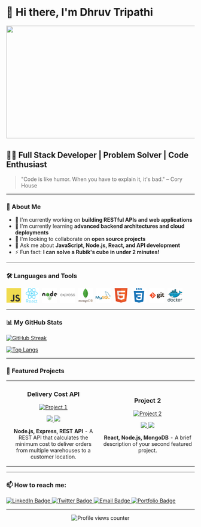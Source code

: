 # 👋 Hi there, I'm Dhruv Tripathi

<div align="center">
  <img src="https://media.giphy.com/media/L1R1tvI9svkIWwpVYr/giphy.gif" width="600" height="300"/>
</div>

## 👨‍💻 Full Stack Developer | Problem Solver | Code Enthusiast

> "Code is like humor. When you have to explain it, it's bad." – Cory House

---

### 🚀 About Me

- 🔭 I'm currently working on **building RESTful APIs and web applications**
- 🌱 I'm currently learning **advanced backend architectures and cloud deployments**
- 👯 I'm looking to collaborate on **open source projects**
- 💬 Ask me about **JavaScript, Node.js, React, and API development**
- ⚡ Fun fact: **I can solve a Rubik's cube in under 2 minutes!**

---

### 🛠️ Languages and Tools

<div>
  <img src="https://github.com/devicons/devicon/blob/master/icons/javascript/javascript-original.svg" title="JavaScript" alt="JavaScript" width="40" height="40"/>&nbsp;
  <img src="https://github.com/devicons/devicon/blob/master/icons/react/react-original-wordmark.svg" title="React" alt="React" width="40" height="40"/>&nbsp;
  <img src="https://github.com/devicons/devicon/blob/master/icons/nodejs/nodejs-original-wordmark.svg" title="NodeJS" alt="NodeJS" width="40" height="40"/>&nbsp;
  <img src="https://github.com/devicons/devicon/blob/master/icons/express/express-original-wordmark.svg" title="Express" alt="Express" width="40" height="40"/>&nbsp;
  <img src="https://github.com/devicons/devicon/blob/master/icons/mongodb/mongodb-original-wordmark.svg" title="MongoDB" alt="MongoDB" width="40" height="40"/>&nbsp;
  <img src="https://github.com/devicons/devicon/blob/master/icons/mysql/mysql-original-wordmark.svg" title="MySQL"  alt="MySQL" width="40" height="40"/>&nbsp;
  <img src="https://github.com/devicons/devicon/blob/master/icons/html5/html5-original.svg" title="HTML5" alt="HTML" width="40" height="40"/>&nbsp;
  <img src="https://github.com/devicons/devicon/blob/master/icons/css3/css3-plain-wordmark.svg"  title="CSS3" alt="CSS" width="40" height="40"/>&nbsp;
  <img src="https://github.com/devicons/devicon/blob/master/icons/git/git-original-wordmark.svg" title="Git" alt="Git" width="40" height="40"/>&nbsp;
  <img src="https://github.com/devicons/devicon/blob/master/icons/docker/docker-original-wordmark.svg" title="Docker" alt="Docker" width="40" height="40"/>&nbsp;
</div>

---

### 📊 My GitHub Stats

[![GitHub Streak](http://github-readme-streak-stats.herokuapp.com?user=YOUR_USERNAME&theme=dark&background=000000)](https://git.io/streak-stats)

[![Top Langs](https://github-readme-stats.vercel.app/api/top-langs/?username=YOUR_USERNAME&layout=compact&theme=vision-friendly-dark)](https://github.com/anuraghazra/github-readme-stats)

---

### 🌟 Featured Projects

<table>
  <tr>
    <td width="50%">
      <h3 align="center">Delivery Cost API</h3>
      <div align="center">
        <a href="https://github.com/YOUR_USERNAME/delivery-cost-api" target="_blank"><img src="https://media.giphy.com/media/l0HlQdcs0awQYM4Pm/giphy.gif" width="100%" alt="Project 1"/></a>
        <p>
          <a href="https://github.com/YOUR_USERNAME/delivery-cost-api" target="_blank">
            <img src="https://img.shields.io/badge/CODE-ff9?style=for-the-badge&logo=github&logoColor=black">
          </a>
          <a href="https://your-api-url.onrender.com" target="_blank">
            <img src="https://img.shields.io/badge/LIVE-00C7B7?style=for-the-badge&logo=netlify&logoColor=white">
          </a>
        </p>
        <p><strong>Node.js, Express, REST API</strong> - A REST API that calculates the minimum cost to deliver orders from multiple warehouses to a customer location.</p>
      </div>
    </td>
    <td width="50%">
      <h3 align="center">Project 2</h3>
      <div align="center">
        <a href="https://github.com/YOUR_USERNAME/project-2" target="_blank"><img src="https://media.giphy.com/media/26tn33aiTi1jkl6H6/giphy.gif" width="100%" alt="Project 2"/></a>
        <p>
          <a href="https://github.com/YOUR_USERNAME/project-2" target="_blank">
            <img src="https://img.shields.io/badge/CODE-ff9?style=for-the-badge&logo=github&logoColor=black">
          </a>
          <a href="https://your-project-2-url.netlify.app" target="_blank">
            <img src="https://img.shields.io/badge/LIVE-00C7B7?style=for-the-badge&logo=netlify&logoColor=white">
          </a>
        </p>
        <p><strong>React, Node.js, MongoDB</strong> - A brief description of your second featured project.</p>
      </div>
    </td>
  </tr>
</table>

---

### 📫 How to reach me:

<div>
  <a href="https://www.linkedin.com/in/your-linkedin-username/" target="_blank">
    <img src="https://img.shields.io/badge/LinkedIn-blue?style=for-the-badge&logo=linkedin&logoColor=white" alt="LinkedIn Badge"/>
  </a>
  <a href="https://twitter.com/your-twitter-username" target="_blank">
    <img src="https://img.shields.io/badge/Twitter-blue?style=for-the-badge&logo=twitter&logoColor=white" alt="Twitter Badge"/>
  </a>
  <a href="mailto:your.email@example.com" target="_blank">
    <img src="https://img.shields.io/badge/Email-D14836?style=for-the-badge&logo=gmail&logoColor=white" alt="Email Badge"/>
  </a>
  <a href="https://your-portfolio-website.com" target="_blank">
    <img src="https://img.shields.io/badge/Portfolio-343434?style=for-the-badge&logo=safari&logoColor=white" alt="Portfolio Badge"/>
  </a>
</div>

---

<div align="center">
  <img src="https://komarev.com/ghpvc/?username=YOUR_USERNAME&style=flat-square&color=blue" alt="Profile views counter"/>
</div>
